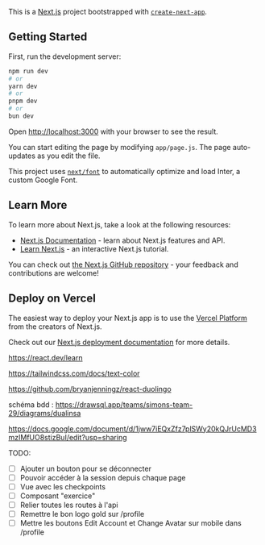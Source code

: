 This is a [Next.js](https://nextjs.org/) project bootstrapped with [`create-next-app`](https://github.com/vercel/next.js/tree/canary/packages/create-next-app).

## Getting Started

First, run the development server:

```bash
npm run dev
# or
yarn dev
# or
pnpm dev
# or
bun dev
```

Open [http://localhost:3000](http://localhost:3000) with your browser to see the result.

You can start editing the page by modifying `app/page.js`. The page auto-updates as you edit the file.

This project uses [`next/font`](https://nextjs.org/docs/basic-features/font-optimization) to automatically optimize and load Inter, a custom Google Font.

## Learn More

To learn more about Next.js, take a look at the following resources:

- [Next.js Documentation](https://nextjs.org/docs) - learn about Next.js features and API.
- [Learn Next.js](https://nextjs.org/learn) - an interactive Next.js tutorial.

You can check out [the Next.js GitHub repository](https://github.com/vercel/next.js/) - your feedback and contributions are welcome!

## Deploy on Vercel

The easiest way to deploy your Next.js app is to use the [Vercel Platform](https://vercel.com/new?utm_medium=default-template&filter=next.js&utm_source=create-next-app&utm_campaign=create-next-app-readme) from the creators of Next.js.

Check out our [Next.js deployment documentation](https://nextjs.org/docs/deployment) for more details.


<https://react.dev/learn>

<https://tailwindcss.com/docs/text-color>

<https://github.com/bryanjenningz/react-duolingo>

schéma bdd : <https://drawsql.app/teams/simons-team-29/diagrams/dualinsa>

<https://docs.google.com/document/d/1jww7iEQxZfz7plSWy20kQJrUcMD3mzIMfUO8stizBuI/edit?usp=sharing>

TODO:

- [ ] Ajouter un bouton pour se déconnecter
- [ ] Pouvoir accéder à la session depuis chaque page
- [ ] Vue avec les checkpoints
- [ ] Composant "exercice"
- [ ] Relier toutes les routes à l'api
- [ ] Remettre le bon logo gold sur /profile
- [ ] Mettre les boutons Edit Account et Change Avatar sur mobile dans /profile
